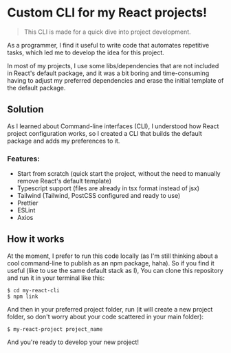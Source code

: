 # Custom CLI for my React projects!

> This CLI is made for a quick dive into project development.

As a programmer, I find it useful to write code that automates repetitive tasks, which led me to develop the idea for this project.

In most of my projects, I use some libs/dependencies that are not included in React's default package, and it was a bit boring and time-consuming having to adjust my preferred dependencies and erase the initial template of the default package.

## Solution

As I learned about Command-line interfaces (CLI), I understood how React project configuration works, so I created a CLI that builds the default package and adds my preferences to it.

### Features:
- Start from scratch (quick start the project, without the need to manually remove React's default template)
- Typescript support (files are already in tsx format instead of jsx)
- Tailwind (Tailwind, PostCSS configured and ready to use)
- Prettier
- ESLint
- Axios

## How it works

At the moment, I prefer to run this code locally (as I'm  still thinking about a cool command-line to publish as an npm package, haha).
So if you find it useful (like to use the same default stack as I), You can clone this repository and run it in your terminal like this:
```
$ cd my-react-cli
$ npm link
```
And then in your preferred project folder, run (it will create a new project folder, so don't worry about your code scattered in your main folder):
```
$ my-react-project project_name
```
And you're ready to develop your new project! 
